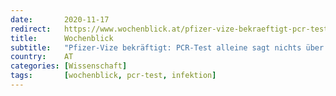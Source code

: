 ```yaml
---
date:       2020-11-17
redirect:   https://www.wochenblick.at/pfizer-vize-bekraeftigt-pcr-test-alleine-sagt-nichts-ueber-infektion-aus/
title:      Wochenblick
subtitle:   "Pfizer-Vize bekräftigt: PCR-Test alleine sagt nichts über Infektion aus"
country:    AT
categories: [Wissenschaft]
tags:       [wochenblick, pcr-test, infektion]
---
```

